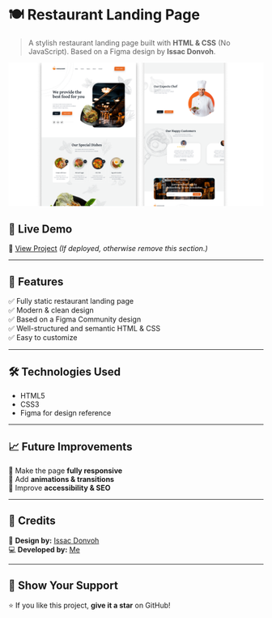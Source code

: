 # 🍽️ Restaurant Landing Page  

> A stylish restaurant landing page built with **HTML & CSS** (No JavaScript). Based on a Figma design by **Issac Donvoh**.  

![Restaurant Landing Page](landing_page.png)  

## 🚀 Live Demo  
🔗 [View Project](https://lexp2204.github.io/Restaurant-Landing-Page/) *(If deployed, otherwise remove this section.)*  

---

## 📌 Features  
✅ Fully static restaurant landing page  
✅ Modern & clean design  
✅ Based on a Figma Community design  
✅ Well-structured and semantic HTML & CSS  
✅ Easy to customize  

---

## 🛠️ Technologies Used  
- HTML5  
- CSS3  
- Figma for design reference  

---

## 📈 Future Improvements  
🔹 Make the page **fully responsive**  
🔹 Add **animations & transitions**  
🔹 Improve **accessibility & SEO**  

---

## 📄 Credits  
🎨 **Design by:** [Issac Donvoh](https://www.figma.com/community/file/1173601241909576521/restaurant-website-landing-page-design)  
💻 **Developed by:** [Me](https://github.com/lexp2204)  

---

## 🌟 Show Your Support  
⭐ If you like this project, **give it a star** on GitHub!  
